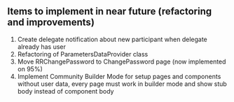 ## Items to implement in near future (refactoring and improvements)


1) Create delegate notification about new participant when delegate already has user
2) Refactoring of ParametersDataProvider class 
3) Move RRChangePassword to ChangePassword page (now implemented on 95%)
4) Implement Community Builder Mode for setup pages and components without user data, every page must work in builder mode and show stub body instead of component body
  